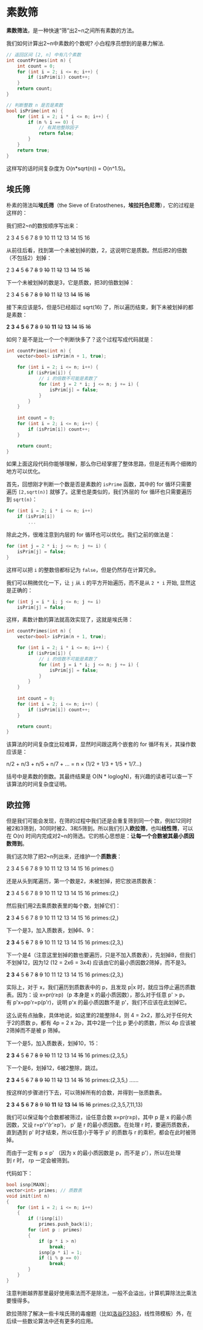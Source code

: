 # 素数筛

**素数筛法**，是一种快速“筛”出2~n之间所有素数的方法。

我们如何计算出2~n中素数的个数呢? 小白程序员想到的是暴力解法.

```c++
// 返回区间 [2, n] 中有几个素数 
int countPrimes(int n) {
    int count = 0;
    for (int i = 2; i <= n; i++) {
        if (isPrim(i)) count++;
    }
    return count;
}

// 判断整数 n 是否是素数
bool isPrime(int n) {
    for (int i = 2; i * i <= n; i++) {
        if (n % i == 0) {
            // 有其他整除因子
            return false;
        }
    }
    return true;
}
```

这样写的话时间复杂度为 O(n*sqrt(n)) = O(n^1.5)。

## 埃氏筛

朴素的筛法叫**埃氏筛**（the Sieve of Eratosthenes，**埃拉托色尼筛**），它的过程是这样的：

我们把2~n的数按顺序写出来：

2 3 4 5 6 7 8 9 10 11 12 13 14 15 16

从前往后看，找到第一个未被划掉的数，2，这说明它是质数。然后把2的倍数（不包括2）划掉：

2 3 ~~4~~ 5 ~~6~~ 7 ~~8~~ 9 ~~10~~ 11 ~~12~~ 13 ~~14~~ 15 ~~16~~

下一个未被划掉的数是3，它是质数，把3的倍数划掉：

2 3 ~~4~~ 5 ~~6~~ 7 ~~8~~ ~~9~~ ~~10~~ 11 ~~12~~ 13 ~~14~~ ~~15~~ ~~16~~

接下来应该是5，但是5已经超过 sqrt(16) 了，所以遍历结束，剩下未被划掉的都是素数：

**2** **3** ~~4~~ **5** ~~6~~ **7** ~~8~~ ~~9~~ ~~10~~ **11** ~~12~~ **13** ~~14~~ ~~15~~ ~~16~~

如何？是不是比一个一个判断快多了？这个过程写成代码就是：

```c++
int countPrimes(int n) {
    vector<bool> isPrim(n + 1, true);

    for (int i = 2; i <= n; i++) { 
        if (isPrim[i]) { 
            // i 的倍数不可能是素数了
            for (int j = 2 * i; j <= n; j += i) { 
                isPrim[j] = false;
            }
        }
    }
    
    int count = 0;
    for (int i = 2; i <= n; i++) {
        if (isPrim[i]) count++;
    }

    return count;
}
```

如果上面这段代码你能够理解，那么你已经掌握了整体思路，但是还有两个细微的地方可以优化。

首先，回想刚才判断一个数是否是素数的 `isPrime` 函数，其中的 for 循环只需要遍历 `[2,sqrt(n)]` 就够了。这里也是类似的，我们外层的 for 循环也只需要遍历到 `sqrt(n)`：

```c++
for (int i = 2; i * i <= n; i++) 
    if (isPrim[i]) 
        ...
```

除此之外，很难注意到内层的 for 循环也可以优化。我们之前的做法是：

```c++
for (int j = 2 * i; j <= n; j += i) {
    isPrim[j] = false;
}
```

这样可以把 `i` 的整数倍都标记为 `false`，但是仍然存在计算冗余。

我们可以稍微优化一下，让 `j` 从 `i` 的平方开始遍历，而不是从 `2 * i` 开始, 显然这是正确的：

```c++
for (int j = i * i; j <= n; j += i) 
    isPrim[j] = false;
```

这样，素数计数的算法就高效实现了，这就是埃氏筛：

```c++
int countPrimes(int n) {
    vector<bool> isPrim(n + 1, true);

    for (int i = 2; i * i <= n; i++) { 
        if (isPrim[i]) { 
            // i 的倍数不可能是素数了
            for (int j = i * i; j <= n; j += i) { 
                isPrim[j] = false;
            }
        }
    }
    
    int count = 0;
    for (int i = 2; i <= n; i++) {
        if (isPrim[i]) count++;
    }

    return count;
}
```

该算法的时间复杂度比较难算，显然时间跟这两个嵌套的 for 循环有关，其操作数应该是：

  n/2 + n/3 + n/5 + n/7 + ...
= n × (1/2 + 1/3 + 1/5 + 1/7...)

括号中是素数的倒数。其最终结果是 O(N * loglogN)，有兴趣的读者可以查一下该算法的时间复杂度证明。

## 欧拉筛

但是我们可能会发现，在筛的过程中我们还是会重复筛到同一个数，例如12同时被2和3筛到，30同时被2、3和5筛到。所以我们引入**欧拉筛**，也叫**线性筛**，可以在 O(n) 时间内完成对2~n的筛选。它的核心思想是：**让每一个合数被其最小质因数筛到**。

我们这次除了把2~n列出来，还维护一个**质数表**：

2 3 4 5 6 7 8 9 10 11 12 13 14 15 16
    primes:()

还是从头到尾遍历，第一个数是2，未被划掉，把它放进质数表：

**2** 3 4 5 6 7 8 9 10 11 12 13 14 15 16
    primes:(2,)

然后我们用2去乘质数表里的每个数，划掉它们：

**2** 3 ~~4~~ 5 6 7 8 9 10 11 12 13 14 15 16
    primes:(2,)

下一个是3，加入质数表，划掉6、9：

**2** **3** ~~4~~ 5 ~~6~~ 7 8 ~~9~~ 10 11 12 13 14 15 16
        primes:(2,3,)

下一个是4（注意这里划掉的数也要遍历，只是不加入质数表），先划掉8，但我们不划掉12，因为12 (12 = 2x6 = 3x4) 应该由它的最小质因数2筛掉，而不是3。

**2** **3** ~~4~~ 5 ~~6~~ 7 ~~8~~ ~~9~~ 10 11 12 13 14 15 16
        primes:(2,3,)

实际上，对于 x，我们遍历到质数表中的 p，且发现 p|x 时，就应当停止遍历质数表。因为：设 x=pr(r≥p)（p 本身是 x 的最小质因数），那么对于任意 p' > p，有 p'x=pp'r=p(p'r)，说明 p'x 的最小质因数不是 p'，我们不应该在此划掉它。

这么说有点抽象，具体地说，如这里的2能整除4，则 4 = 2x2，那么对于任何大于2的质数 p，都有 4p = 2 x 2p，其中2是一个比 p 更小的质数，所以 4p 应该被2筛掉而不是被 p 筛掉。

下一个是5，加入质数表，划掉10，15：

**2** **3** ~~4~~ 5 ~~6~~ 7 ~~8~~ ~~9~~ ~~10~~ 11 12 13 14 ~~15~~ 16
        primes:(2,3,5,)

下一个是6，划掉12，6被2整除，跳过。

**2** **3** ~~4~~ 5 ~~6~~ 7 ~~8~~ ~~9~~ ~~10~~ 11 ~~12~~ 13 14 ~~15~~ 16
        primes:(2,3,5,)
……

按这样的步骤进行下去，可以筛掉所有的合数，并得到一张质数表。

**2** **3** ~~4~~ **5** ~~6~~ **7** ~~8~~ ~~9~~ ~~10~~ **11** ~~12~~ **13** ~~14~~ ~~15~~ ~~16~~
        primes:(2,3,5,7,11,13)

我们可以保证每个合数都被筛过，设任意合数 x=pr(r≥p)，其中 p 是 x 的最小质因数，又设 r=p'r'(r'≥p')， p' 是 r 的最小质因数。在处理 r 时，要遍历质数表，直到遇到 p' 时才结束，所以任意小于等于 p' 的质数与 r 的乘积，都会在此时被筛掉。

而由于一定有 p ≤ p' （因为 x 的最小质因数是 p，而不是 p'），所以在处理到 r 时， rp 一定会被筛到。

代码如下：

```c++
bool isnp[MAXN];
vector<int> primes; // 质数表
void init(int n)
{
    for (int i = 2; i <= n; i++)
    {
        if (!isnp[i])
            primes.push_back(i);
        for (int p : primes)
        {
            if (p * i > n)
                break;
            isnp[p * i] = 1;
            if (i % p == 0)
                break;
        }
    }
}
```

注意判断越界那里最好使用乘法而不是除法，一般不会溢出，计算机算除法比乘法要慢得多。

欧拉筛除了解决一些卡埃氏筛的毒瘤题（比如[洛谷P3383](https://www.luogu.com.cn/problem/P3383)，线性筛模板）外，在后续一些数论算法中还有更多的应用。
